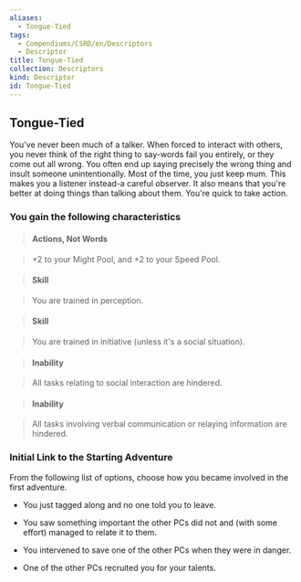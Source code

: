```yaml
---
aliases:
  - Tongue-Tied
tags:
  - Compendiums/CSRD/en/Descriptors
  - Descriptor
title: Tongue-Tied
collection: Descriptors
kind: Descriptor
id: Tongue-Tied
---
```

## Tongue-Tied    
You've never been much of a talker. When forced to interact with others, you never think of the right thing to say-words fail you entirely, or they come out all wrong. You often end up saying precisely the wrong thing and insult someone unintentionally. Most of the time, you just keep mum. This makes you a listener instead-a careful observer. It also means that you're better at doing things than talking about them. You're quick to take action.  
### You gain the following characteristics    
> #### Actions, Not Words  
> +2 to your Might Pool, and +2 to your Speed Pool.    
  
> #### Skill  
> You are trained in perception.    
  
> #### Skill  
> You are trained in initiative (unless it's a social situation).    
  
> #### Inability  
> All tasks relating to social interaction are hindered.    
  
> #### Inability  
> All tasks involving verbal communication or relaying information are hindered.    
  
### Initial Link to the Starting Adventure    
From the following list of options, choose how you became involved in the first adventure.    
- You just tagged along and no one told you to leave.    
- You saw something important the other PCs did not and (with some effort) managed to relate it to them.    
- You intervened to save one of the other PCs when they were in danger.    
- One of the other PCs recruited you for your talents.  
